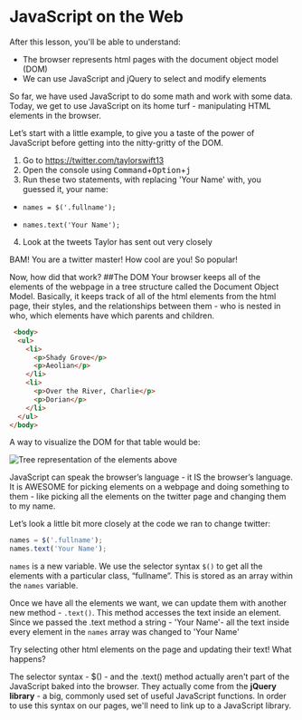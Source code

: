 
# JavaScript on the Web
After this lesson, you'll be able to understand:
+ The browser represents html pages with the document object model (DOM)
+ We can use JavaScript and jQuery to select and modify elements

So far, we have used JavaScript to do some math and work with some data. Today, we get to use JavaScript on its home turf - manipulating HTML elements in the browser.

Let’s start with a little example, to give you a taste of the power of JavaScript before getting into the nitty-gritty of the DOM.

1. Go to https://twitter.com/taylorswift13
2. Open the console using <kbd>Command</kbd>+<kbd>Option</kbd>+<kbd>j</kbd>
3. Run these two statements, with replacing 'Your Name' with, you guessed it, your name:
  * `names = $('.fullname');`

  * `names.text('Your Name');`

4. Look at the tweets Taylor has sent out very closely



BAM! You are a twitter master! How cool are you! So popular!

Now, how did that work?
##The DOM
Your browser keeps all of the elements of the webpage in a tree structure called the Document Object Model. Basically, it keeps track of all of the html elements from the html page, their styles, and the relationships between them - who is nested in who, which elements have which parents and children.
```html
 <body>
  <ul>
    <li>
      <p>Shady Grove</p>
      <p>Aeolian</p>
    </li>
    <li>
      <p>Over the River, Charlie</p>
      <p>Dorian</p>
    </li>
  </ul>
</body>
```
A way to visualize the DOM for that table would be:

![Tree representation of the elements above](http://i.imgur.com/8fj2Uka.png)

JavaScript can speak the browser’s language - it IS the browser’s language. It is AWESOME for picking elements on a webpage and doing something to them - like picking all the elements on the twitter page and changing them to my name.

Let’s look a little bit more closely at the code we ran to change twitter:

```javascript
names = $('.fullname');
names.text('Your Name');
```

`names` is a new variable. We use the selector syntax `$()` to get all the elements with a particular class, “fullname”. This is stored as an array within the `names` variable.

Once we have all the elements we want, we can update them with another new method - `.text()`. This method accesses the  text inside an element. Since we passed the .text method a string - 'Your Name'-  all the text inside every element in the `names` array was changed to 'Your Name'

Try selecting other html elements on the page and updating their text! What happens?

The selector syntax - $() - and the .text() method actually aren't part of the JavaScript baked into the browser. They actually come from the **jQuery library** - a big, commonly used set of useful JavaScript functions. In order to use this syntax on our pages, we'll need to link up to a JavaScript library.


